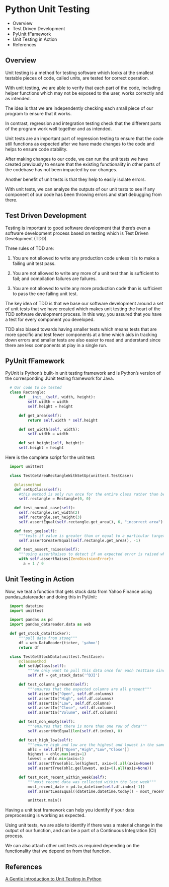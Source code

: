 # Python Unit Testing

<!-- MarkdownTOC -->

- Overview
- Test Driven Development
- PyUnit fFamework
- Unit Testing in Action
- References

<!-- /MarkdownTOC -->


## Overview

Unit testing is a method for testing software which looks at the smallest testable pieces of code, called units, are tested for correct operation.

With unit testing, we are able to verify that each part of the code, including helper functions which may not be exposed to the user, works correctly and as intended.

The idea is that we are independently checking each small piece of our program to ensure that it works.

In contrast, regression and integration testing check that the different parts of the program work well together and as intended.

Unit tests are an important part of regression testing to ensure that the code still functions as expected after we have made changes to the code and helps to ensure code stability.

After making changes to our code, we can run the unit tests we have created previously to ensure that the existing functionality in other parts of the codebase has not been impacted by our changes.

Another benefit of unit tests is that they help to easily isolate errors.

With unit tests, we can analyze the outputs of our unit tests to see if any component of our code has been throwing errors and start debugging from there.

## Test Driven Development

Testing is important to good software development that there’s even a software development process based on testing which is Test Driven Development (TDD).

Three rules of TDD are:

1. You are not allowed to write any production code unless it is to make a failing unit test pass.

2. You are not allowed to write any more of a unit test than is sufficient to fail; and compilation failures are failures.

3. You are not allowed to write any more production code than is sufficient to pass the one failing unit test.

The key idea of TDD is that we base our software development around a set of unit tests that we have created which makes unit testing the heart of the TDD software development process. In this way, you assured that you have a test for every component you developed.

TDD also biased towards having smaller tests which means tests that are more specific and test fewer components at a time which aids in tracking down errors and smaller tests are also easier to read and understand since there are less components at play in a single run.


## PyUnit fFamework

PyUnit is Python’s built-in unit testing framework and is Python’s version of the corresponding JUnit testing framework for Java.

```py
  # Our code to be tested
  class Rectangle:
      def __init__(self, width, height):
          self.width = width
          self.height = height

      def get_area(self):
          return self.width * self.height

      def set_width(self, width):
          self.width = width

      def set_height(self, height):
      self.height = height
```

Here is the complete script for the unit test:

```py
  import unittest

  class TestGetAreaRectangleWithSetUp(unittest.TestCase):

    @classmethod
    def setUpClass(self):
      #this method is only run once for the entire class rather than being run for each test which is done for setUp()
      self.rectangle = Rectangle(0, 0)

    def test_normal_case(self):
      self.rectangle.set_width(2)
      self.rectangle.set_height(3)
      self.assertEqual(self.rectangle.get_area(), 6, "incorrect area")

    def test_geq(self):
      """tests if value is greater than or equal to a particular target"""
      self.assertGreaterEqual(self.rectangle.get_area(), -1)

    def test_assert_raises(self):
      """using assertRaises to detect if an expected error is raised when running a particular block of code"""
      with self.assertRaises(ZeroDivisionError):
        a = 1 / 0
```

## Unit Testing in Action

Now, we teat a function that gets stock data from Yahoo Finance using pandas_datareader and doing this in PyUnit:

```py
  import datetime
  import unittest

  import pandas as pd
  import pandas_datareader.data as web

  def get_stock_data(ticker):
      """pull data from stooq"""
      df = web.DataReader(ticker, 'yahoo')
      return df

  class TestGetStockData(unittest.TestCase):
      @classmethod
      def setUpClass(self):
          """We only want to pull this data once for each TestCase since it is an expensive operation"""
          self.df = get_stock_data('^DJI')

      def test_columns_present(self):
          """ensures that the expected columns are all present"""
          self.assertIn("Open", self.df.columns)
          self.assertIn("High", self.df.columns)
          self.assertIn("Low", self.df.columns)
          self.assertIn("Close", self.df.columns)
          self.assertIn("Volume", self.df.columns)

      def test_non_empty(self):
          """ensures that there is more than one row of data"""
          self.assertNotEqual(len(self.df.index), 0)

      def test_high_low(self):
          """ensure high and low are the highest and lowest in the same row"""
          ohlc = self.df[["Open","High","Low","Close"]]
          highest = ohlc.max(axis=1)
          lowest = ohlc.min(axis=1)
          self.assertTrue(ohlc.le(highest, axis=0).all(axis=None))
          self.assertTrue(ohlc.ge(lowest, axis=0).all(axis=None))

      def test_most_recent_within_week(self):
          """most recent data was collected within the last week"""
          most_recent_date = pd.to_datetime(self.df.index[-1])
          self.assertLessEqual((datetime.datetime.today() - most_recent_date).days, 7)

          unittest.main()
```

Having a unit test framework can help you identify if your data preprocessing is working as expected.

Using unit tests, we are able to identify if there was a material change in the output of our function, and can be a part of a Continuous Integration (CI) process.

We can also attach other unit tests as required depending on the functionality that we depend on from that function.



## References

[A Gentle Introduction to Unit Testing in Python](https://machinelearningmastery.com/a-gentle-introduction-to-unit-testing-in-python/)


